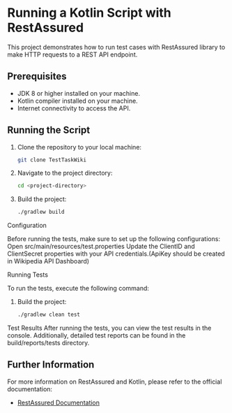 # Running a Kotlin Script with RestAssured

This project demonstrates how to run test cases with RestAssured library to make HTTP requests to a REST API endpoint.

## Prerequisites

- JDK 8 or higher installed on your machine.
- Kotlin compiler installed on your machine.
- Internet connectivity to access the API.

## Running the Script

1. Clone the repository to your local machine:

    ```bash
    git clone TestTaskWiki
    ```

2. Navigate to the project directory:

    ```bash
    cd <project-directory>
    ```

3. Build the project: 
    ```bash
    ./gradlew build
    ```

Configuration

Before running the tests, make sure to set up the following configurations:
Open src/main/resources/test.properties
Update the ClientID and ClientSecret properties with your API credentials.(ApiKey should be created in Wikipedia API Dashboard)

Running Tests

To run the tests, execute the following command:

1. Build the project:

    ```bash
    ./gradlew clean test
    ```

Test Results
After running the tests, you can view the test results in the console. Additionally, detailed test reports can be found in the build/reports/tests directory.

## Further Information

For more information on RestAssured and Kotlin, please refer to the official documentation:

- [RestAssured Documentation](https://github.com/rest-assured/rest-assured/wiki/Usage)
